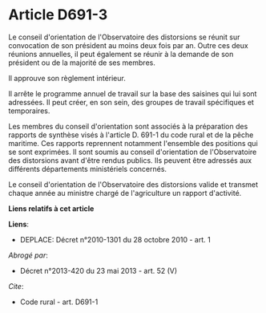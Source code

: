 # Article D691-3

Le conseil d'orientation de l'Observatoire des distorsions se réunit sur convocation de son président au moins deux fois par
an. Outre ces deux réunions annuelles, il peut également se réunir à la demande de son président ou de la majorité de ses
membres. 

Il approuve son règlement intérieur. 

Il arrête le programme annuel de travail sur la base des saisines qui lui sont adressées. Il peut créer, en son sein, des
groupes de travail spécifiques et temporaires. 

Les membres du conseil d'orientation sont associés à la préparation des rapports de synthèse visés à l'article D. 691-1 du
code rural et de la pêche maritime. Ces rapports reprennent notamment l'ensemble des positions qui se sont exprimées. Il sont
soumis au conseil d'orientation de l'Observatoire des distorsions avant d'être rendus publics. Ils peuvent être adressés aux
différents départements ministériels concernés. 

Le conseil d'orientation de l'Observatoire des distorsions valide et transmet chaque année au ministre chargé de
l'agriculture un rapport d'activité.

**Liens relatifs à cet article**

**Liens**:

  - DEPLACE: Décret n°2010-1301 du 28 octobre 2010 - art. 1

_Abrogé par_:

  - Décret n°2013-420 du 23 mai 2013 - art. 52 (V)

_Cite_:

  - Code rural - art. D691-1
